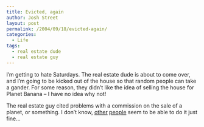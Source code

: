 ```yaml
---
title: Evicted, again
author: Josh Street
layout: post
permalink: /2004/09/18/evicted-again/
categories:
  - Life
tags:
  - real estate dude
  - real estate guy
---
```

I&#8217;m getting to hate Saturdays. The real estate dude is about to come over, and I&#8217;m going to be kicked out of the house so that random people can take a gander. For some reason, they didn&#8217;t like the idea of selling the house for Planet Banana &#8211; I have no idea why not!

The real estate guy cited problems with a commission on the sale of a planet, or something. I don&#8217;t know, [other][1] [people][2] seem to be able to do it just fine&#8230;

 [1]: http://www.marsshop.com/
 [2]: http://www.lunarrealty.com.au/